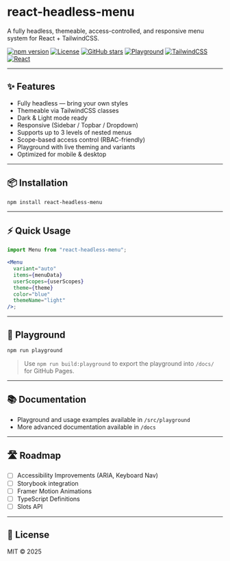 # react-headless-menu

A fully headless, themeable, access-controlled, and responsive menu system for React + TailwindCSS.

[![npm version](https://img.shields.io/npm/v/react-headless-menu?style=flat-square)](https://www.npmjs.com/package/react-headless-menu)
[![License](https://img.shields.io/github/license/yourusername/react-headless-menu?style=flat-square)](./LICENSE)
[![GitHub stars](https://img.shields.io/github/stars/yourusername/react-headless-menu?style=flat-square)](https://github.com/yourusername/react-headless-menu)
[![Playground](https://img.shields.io/badge/Playground-Live-informational?style=flat-square)](https://yourusername.github.io/react-headless-menu/)
[![TailwindCSS](https://img.shields.io/badge/TailwindCSS-Ready-38bdf8?style=flat-square&logo=tailwindcss)](https://tailwindcss.com)
[![React](https://img.shields.io/badge/React-18+-blue?style=flat-square&logo=react)](https://reactjs.org)

---

## ✨ Features

- Fully headless — bring your own styles
- Themeable via TailwindCSS classes
- Dark & Light mode ready
- Responsive (Sidebar / Topbar / Dropdown)
- Supports up to 3 levels of nested menus
- Scope-based access control (RBAC-friendly)
- Playground with live theming and variants
- Optimized for mobile & desktop

---

## 📦 Installation

```bash
npm install react-headless-menu
```

---

## ⚡ Quick Usage

```jsx
import Menu from "react-headless-menu";

<Menu
  variant="auto"
  items={menuData}
  userScopes={userScopes}
  theme={theme}
  color="blue"
  themeName="light"
/>;
```

---

## 🧪 Playground

```bash
npm run playground
```

> Use `npm run build:playground` to export the playground into `/docs/` for GitHub Pages.

---

## 📚 Documentation

- Playground and usage examples available in `/src/playground`
- More advanced documentation available in `/docs`

---

## 🛣️ Roadmap

- [ ] Accessibility Improvements (ARIA, Keyboard Nav)
- [ ] Storybook integration
- [ ] Framer Motion Animations
- [ ] TypeScript Definitions
- [ ] Slots API

---

## 📄 License

MIT © 2025
